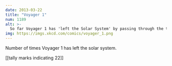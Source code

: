 ```yaml
---
date: 2013-03-22
title: "Voyager 1"
num: 1189
alt: >-
  So far Voyager 1 has 'left the Solar System' by passing through the termination shock three times, the heliopause twice, and once each through the heliosheath, heliosphere, heliodrome, auroral discontinuity, Heaviside layer, trans-Neptunian panic zone, magnetogap, US Census Bureau Solar System statistical boundary, Kuiper gauntlet, Oort void, and crystal sphere holding the fixed stars.
img: https://imgs.xkcd.com/comics/voyager_1.png
---
```

Number of times Voyager 1 has left the solar system.

[[tally marks indicating 22]]

